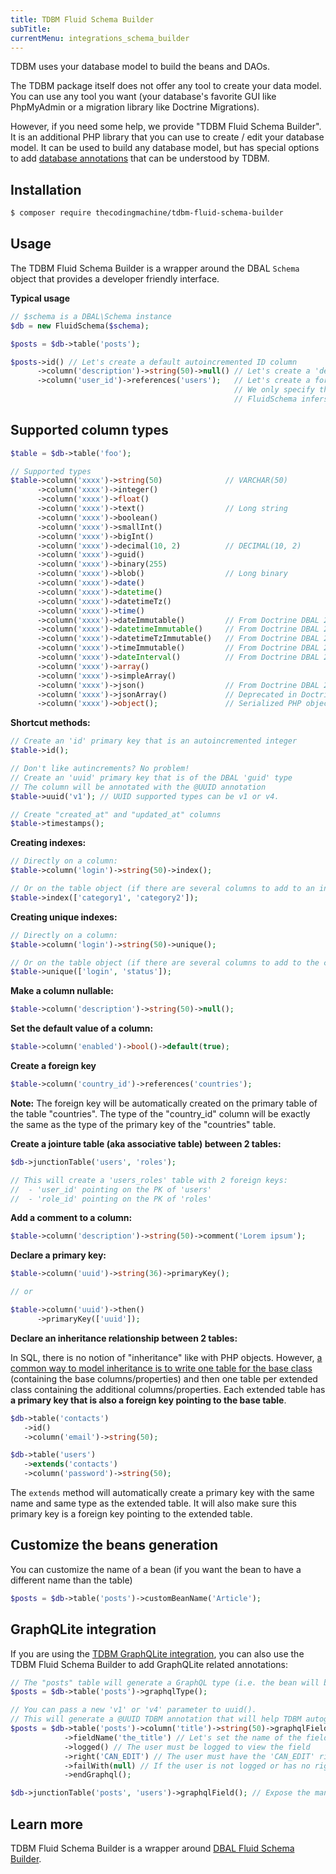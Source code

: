 ```yaml
---
title: TDBM Fluid Schema Builder
subTitle: 
currentMenu: integrations_schema_builder
---
```


TDBM uses your database model to build the beans and DAOs.

The TDBM package itself does not offer any tool to create your data model. You
can use any tool you want (your database's favorite GUI like PhpMyAdmin or a 
migration library like Doctrine Migrations).

However, if you need some help, we provide "TDBM Fluid Schema Builder". It is an additional PHP library
that you can use to create / edit your database model. It can be used to build any 
database model, but has special options to add [database annotations](annotations.md) that can be understood by 
TDBM.

## Installation

```bash
$ composer require thecodingmachine/tdbm-fluid-schema-builder
```

## Usage

The TDBM Fluid Schema Builder is a wrapper around the DBAL `Schema` object that provides a developer
friendly interface.

**Typical usage**
```php
// $schema is a DBAL\Schema instance
$db = new FluidSchema($schema);

$posts = $db->table('posts');

$posts->id() // Let's create a default autoincremented ID column
      ->column('description')->string(50)->null() // Let's create a 'description' column
      ->column('user_id')->references('users');   // Let's create a foreign key.
                                                  // We only specify the table name.
                                                  // FluidSchema infers the column type and the "remote" column.
```

## Supported column types

```php
$table = $db->table('foo');

// Supported types
$table->column('xxxx')->string(50)              // VARCHAR(50)
      ->column('xxxx')->integer()
      ->column('xxxx')->float()
      ->column('xxxx')->text()                  // Long string
      ->column('xxxx')->boolean()
      ->column('xxxx')->smallInt()
      ->column('xxxx')->bigInt()
      ->column('xxxx')->decimal(10, 2)          // DECIMAL(10, 2)
      ->column('xxxx')->guid()
      ->column('xxxx')->binary(255)
      ->column('xxxx')->blob()                  // Long binary
      ->column('xxxx')->date()
      ->column('xxxx')->datetime()
      ->column('xxxx')->datetimeTz()
      ->column('xxxx')->time()
      ->column('xxxx')->dateImmutable()         // From Doctrine DBAL 2.6+
      ->column('xxxx')->datetimeImmutable()     // From Doctrine DBAL 2.6+
      ->column('xxxx')->datetimeTzImmutable()   // From Doctrine DBAL 2.6+
      ->column('xxxx')->timeImmutable()         // From Doctrine DBAL 2.6+
      ->column('xxxx')->dateInterval()          // From Doctrine DBAL 2.6+
      ->column('xxxx')->array()
      ->column('xxxx')->simpleArray()
      ->column('xxxx')->json()                  // From Doctrine DBAL 2.6+
      ->column('xxxx')->jsonArray()             // Deprecated in Doctrine DBAL 2.6+
      ->column('xxxx')->object();               // Serialized PHP object
```

**Shortcut methods:**

```php
// Create an 'id' primary key that is an autoincremented integer
$table->id();

// Don't like autincrements? No problem!
// Create an 'uuid' primary key that is of the DBAL 'guid' type
// The column will be annotated with the @UUID annotation 
$table->uuid('v1'); // UUID supported types can be v1 or v4.

// Create "created_at" and "updated_at" columns
$table->timestamps();
```

**Creating indexes:**

```php
// Directly on a column:
$table->column('login')->string(50)->index();

// Or on the table object (if there are several columns to add to an index):
$table->index(['category1', 'category2']);
```

**Creating unique indexes:**

```php
// Directly on a column:
$table->column('login')->string(50)->unique();

// Or on the table object (if there are several columns to add to the constraint):
$table->unique(['login', 'status']);
```

**Make a column nullable:**

```php
$table->column('description')->string(50)->null();
```

**Set the default value of a column:**

```php
$table->column('enabled')->bool()->default(true);
```

**Create a foreign key**

```php
$table->column('country_id')->references('countries');
```

**Note:** The foreign key will be automatically created on the primary table of the table "countries".
The type of the "country_id" column will be exactly the same as the type of the primary key of the "countries" table.

**Create a jointure table (aka associative table) between 2 tables:**

```php
$db->junctionTable('users', 'roles');

// This will create a 'users_roles' table with 2 foreign keys:
//  - 'user_id' pointing on the PK of 'users'
//  - 'role_id' pointing on the PK of 'roles'
```

**Add a comment to a column:**

```php
$table->column('description')->string(50)->comment('Lorem ipsum');
```

**Declare a primary key:**

```php
$table->column('uuid')->string(36)->primaryKey();

// or

$table->column('uuid')->then()
      ->primaryKey(['uuid']);
```

**Declare an inheritance relationship between 2 tables:**

In SQL, there is no notion of "inheritance" like with PHP objects.
However, [a common way to model inheritance is to write one table for the base class](modeling_inheritance.md) (containing the base columns/properties) and then one table per extended class containing the additional columns/properties.
Each extended table has **a primary key that is also a foreign key pointing to the base table**.

```php
$db->table('contacts')
   ->id()
   ->column('email')->string(50);

$db->table('users')
   ->extends('contacts')
   ->column('password')->string(50);
```

The `extends` method will automatically create a primary key with the same name and same type as the extended table. It will also make sure this primary key is a foreign key pointing to the extended table.

## Customize the beans generation

You can customize the name of a bean (if you want the bean to have a different name than the table)

```php
$posts = $db->table('posts')->customBeanName('Article');
```

## GraphQLite integration

If you are using the [TDBM GraphQLite integration](graphqlite.md), you can also use the TDBM Fluid Schema Builder
to add GraphQLite related annotations:

```php
// The "posts" table will generate a GraphQL type (i.e. the bean will be annotated with the GraphQLite @Type annotation).
$posts = $db->table('posts')->graphqlType();

// You can pass a new 'v1' or 'v4' parameter to uuid().
// This will generate a @UUID TDBM annotation that will help TDBM autogenerate the UUID 
$posts = $db->table('posts')->column('title')->string(50)->graphqlField() // The column is a GraphQL field
            ->fieldName('the_title') // Let's set the name of the field to a different value 
            ->logged() // The user must be logged to view the field
            ->right('CAN_EDIT') // The user must have the 'CAN_EDIT' right to view the field
            ->failWith(null) // If the user is not logged or has no right, let's serve 'null'
            ->endGraphql();

$db->junctionTable('posts', 'users')->graphqlField(); // Expose the many-to-many relationship as a GraphQL field.
```

## Learn more

TDBM Fluid Schema Builder is a wrapper around [DBAL Fluid Schema Builder](https://github.com/thecodingmachine/dbal-fluid-schema-builder).
